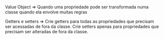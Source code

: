 Value Object => Quando uma propriedade pode ser transformada numa classe quando ela envolve muitas regras

Getters e setters => Crie getters para todas as propriedades que precisam ser acessadas de fora da classe. Crie setters apenas para propriedades que precisam ser alteradas de fora da classe.